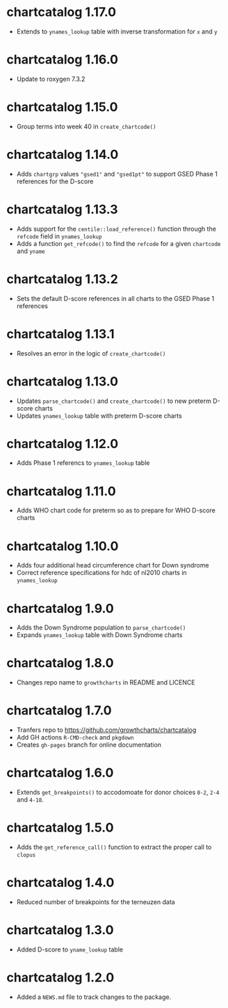 # chartcatalog 1.17.0

* Extends to `ynames_lookup` table with inverse transformation for `x` and `y`

# chartcatalog 1.16.0

* Update to roxygen 7.3.2

# chartcatalog 1.15.0

* Group terms into week 40 in `create_chartcode()`

# chartcatalog 1.14.0

* Adds `chartgrp` values `"gsed1"` and `"gsed1pt"` to support GSED Phase 1 references for the D-score

# chartcatalog 1.13.3

* Adds support for the `centile::load_reference()` function through the `refcode` field in `ynames_lookup`
* Adds a function `get_refcode()` to find the `refcode` for a given `chartcode` and `yname` 

# chartcatalog 1.13.2

* Sets the default D-score references in all charts to the GSED Phase 1 references

# chartcatalog 1.13.1

* Resolves an error in the logic of `create_chartcode()`

# chartcatalog 1.13.0

* Updates `parse_chartcode()` and  `create_chartcode()` to new preterm D-score charts
* Updates `ynames_lookup` table with preterm D-score charts

# chartcatalog 1.12.0

* Adds Phase 1 referencs to `ynames_lookup` table

# chartcatalog 1.11.0

* Adds WHO chart code for preterm so as to prepare for WHO D-score charts

# chartcatalog 1.10.0

* Adds four additional head circumference chart for Down syndrome
* Correct reference specifications for hdc of nl2010 charts in `ynames_lookup`

# chartcatalog 1.9.0

* Adds the Down Syndrome population to `parse_chartcode()`
* Expands `ynames_lookup` table with Down Syndrome charts

# chartcatalog 1.8.0

* Changes repo name to `growthcharts` in README and LICENCE

# chartcatalog 1.7.0

* Tranfers repo to <https://github.com/growthcharts/chartcatalog>
* Add GH actions `R-CMD-check` and `pkgdown`
* Creates `gh-pages` branch for online documentation

# chartcatalog 1.6.0

* Extends `get_breakpoints()` to accodomoate for donor choices `0-2`, `2-4` and `4-18`.

# chartcatalog 1.5.0

* Adds the `get_reference_call()` function to extract the proper call to `clopus`

# chartcatalog 1.4.0

* Reduced number of breakpoints for the terneuzen data

# chartcatalog 1.3.0

* Added D-score to `yname_lookup` table

# chartcatalog 1.2.0

* Added a `NEWS.md` file to track changes to the package.
